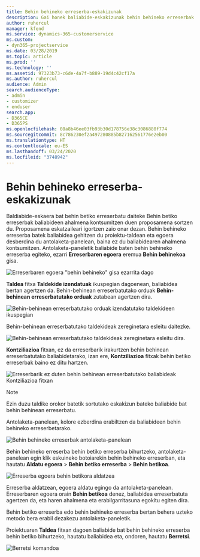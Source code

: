 ```yaml
---
title: Behin behineko erreserba-eskakizunak
description: Gai honek baliabide-eskakizunak behin behineko erreserbak egiteari buruzko informazioa ematen du.
author: ruhercul
manager: kfend
ms.service: dynamics-365-customerservice
ms.custom:
- dyn365-projectservice
ms.date: 03/28/2019
ms.topic: article
ms.prod: ''
ms.technology: ''
ms.assetid: 97323b73-c6de-4a7f-b889-19d4c42cf17a
ms.author: ruhercul
audience: Admin
search.audienceType:
- admin
- customizer
- enduser
search.app:
- D365CE
- D365PS
ms.openlocfilehash: 08a8b46ee03fb93b30d178756e38c3086880f774
ms.sourcegitcommit: 8c786230ef2a497280885b827162561776e2eb00
ms.translationtype: HT
ms.contentlocale: eu-ES
ms.lasthandoff: 03/24/2020
ms.locfileid: "3748942"
---
```

# <a name="soft-book-requirements"></a>Behin behineko erreserba-eskakizunak

Baldiabide-eskaera bat behin betiko erreserbatu daiteke Behin betiko erreserbak baliabideen ahalmena kontsumitzen duen proposamena sortzen du. Proposamena eskatzaileari igortzen zaio onar dezan. Behin behineko erreserba batek baliabidea gehitzen du proiektu-taldean eta egoera desberdina du antolaketa-panelean, baina ez du baliabidearen ahalmena kontsumitzen. Antolaketa-paneletik baliabide baten behin behineko erreserba egiteko, ezarri **Erreserbaren egoera** eremua **Behin behinekoa** gisa.

![Erreserbaren egoera "behin behineko" gisa ezarrita dago](media/Resource-Management-image77.png)

**Taldea** fitxa **Taldekide izendatuak** ikuspegian dagoenean, baliabidea bertan agertzen da. Behin-behinean erreserbatutako orduak **Behin-behinean erreserbatutako orduak** zutabean agertzen dira.

![Behin-behinean erreserbatutako orduak izendatutako taldekideen ikuspegian](media/Resource-Management-image78.png)

Behin-behinean erreserbatutako taldekideak zereginetara esleitu daitezke.

![Behin-behinean erreserbatutako taldekideak zereginetara esleitu dira.](media/Resource-Management-image79.png)

**Kontziliazioa** fitxan, ez da erreserbarik irakurtzen behin behinean erreserbatutako baliabidetarako, izan ere, **Kontziliazioa** fitxak behin betiko erreserbak baino ez ditu hartzen.

![Erreserbarik ez duten behin behinean erreserbatutako baliabideak Kontziliazioa fitxan](media/Resource-Management-image80.png)

> [!NOTE]
> Ezin duzu taldike orokor batetik sortutako eskakizun bateko baliabide bat behin behinean erreserbatu.

Antolaketa-panelean, kolore ezberdina erabiltzen da baliabideen behin behineko erreserbetarako.

![Behin behineko erreserbak antolaketa-panelean](media/Resource-Management-image81.png)

Behin behineko erreserba behin betiko erreserba bihurtzeko, antolaketa-panelean egin klik eskuineko botoiarekin behin behineko erreserban, eta hautatu **Aldatu egoera** \> **Behin betiko erreserba** \> **Behin betikoa**.

![Erreserba egoera behin betikora aldatzea](media/Resource-Management-image82.png)

Erreserba aldatzean, egoera aldatu egingo da antolaketa-panelean. Erreserbaren egoera orain **Behin betikoa** denez, baliabidea erreserbatuta agertzen da, eta haren ahalmena eta erabilgarritasuna egokitu egiten dira.

Behin betiko erreserba edo behin behineko erreserba bertan behera uzteko metodo bera erabil dezakezu antolaketa-paneletik.

Proiektuaren **Taldea** fitxan dagoen baliabide bat behin behineko erreserba behin betiko bihurtzeko, hautatu baliabidea eta, ondoren, hautatu **Berretsi**.

![Berretsi komandoa](media/Resource-Management-image83.png)
